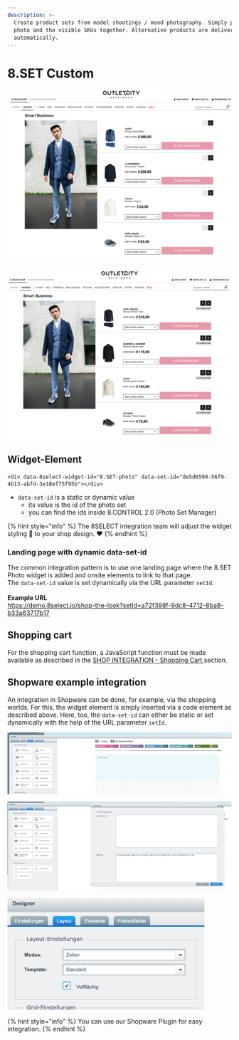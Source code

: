 ```yaml
---
description: >-
  Create product sets from model shootings / mood photography. Simply put model
  photo and the visible SKUs together. Alternative products are delivered
  automatically.
---
```


# 8.SET Custom

<div align="center">

<img src="../.gitbook/assets/Bildschirmfoto 2020-11-16 um 08.50.00.png" alt="Example photo set">

</div>

![Alternative products are added automatically](<../.gitbook/assets/Bildschirmfoto 2020-11-16 um 08.49.54.png>)

## Widget-Element

```markup
<div data-8select-widget-id="8.SET-photo" data-set-id="de5d6599-56f9-4b13-abfd-3e18ef75f95b"></div>
```

* `data-set-id` is a static or dynamic value
  * its value is the id of the photo set
  * you can find the ids inside 8.CONTROL 2.0 (Photo Set Manager)

{% hint style="info" %}
The 8SELECT integration team will adjust the widget styling 🎨 to your shop design. ❤️&#x20;
{% endhint %}

### Landing page with dynamic data-set-id

The common integration pattern is to use one landing page where the 8.SET Photo widget is added and onsite elements to link to that page.\
The `data-set-id` value is set dynamically via the URL parameter `setId`.\
\
**Example URL**\
https://demo.8select.io/shop-the-look?setId=a72f398f-9dc8-4712-8ba8-b33a63717b17

## Shopping cart

For the shopping cart function, a JavaScript function must be made available as described in the [SHOP INTEGRATION - Shopping Cart ](../integration/warenkorb.md)section.

## Shopware example integration

An integration in Shopware can be done, for example, via the shopping worlds. For this, the widget element is simply inserted via a code element as described above. Here, too, the `data-set-id` can either be static or set dynamically with the help of the URL parameter `setId`.

![\</> Code Element](../.gitbook/assets/code-element.png)

![Widget-Element HTML](../.gitbook/assets/code-element-details.png)

![Make sure to use the layout "Zeilen / Rows"](../.gitbook/assets/zeilen-layout.png)

{% hint style="info" %}
You can use our Shopware Plugin for easy integration.
{% endhint %}




